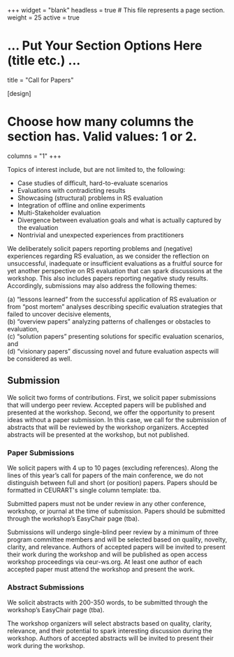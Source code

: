 +++
widget = "blank"
headless = true  # This file represents a page section.
weight = 25
active = true

# ... Put Your Section Options Here (title etc.) ...
title = "Call for Papers"

[design]
  # Choose how many columns the section has. Valid values: 1 or 2.
  columns = "1"
+++

Topics of interest include, but are not limited to, the following: 

* Case studies of difficult, hard-to-evaluate scenarios
* Evaluations with contradicting results
* Showcasing (structural) problems in RS evaluation
* Integration of offline and online experiments
* Multi-Stakeholder evaluation
* Divergence between evaluation goals and what is actually captured by the evaluation
* Nontrivial and unexpected experiences from practitioners

We deliberately solicit papers reporting problems and (negative) experiences regarding RS evaluation, as we consider the reflection on unsuccessful, inadequate or insufficient evaluations as a fruitful source for yet another perspective on RS evaluation that can spark discussions at the workshop. This also includes papers reporting negative study results. Accordingly, submissions may also address the following
themes: 

(a) “lessons learned” from the successful application of RS evaluation or from “post mortem” analyses describing specific evaluation strategies that failed to uncover decisive elements, <br> 
(b) “overview papers” analyzing patterns of challenges or obstacles to evaluation,   <br>
(c) “solution papers” presenting solutions for specific evaluation scenarios, and <br>
(d) “visionary papers” discussing novel and future evaluation aspects will be considered as well.


## Submission

We solicit two forms of contributions.
First, we solicit paper submissions that will undergo peer review. Accepted papers will be published and presented at the workshop.
Second, we offer the opportunity to present ideas without a paper submission. In this case, we call for the submission of abstracts that will be reviewed by the workshop organizers. Accepted abstracts will be presented at the workshop, but not published.


### Paper Submissions
We solicit papers with 4 up to 10 pages (excluding references). Along the lines of this year’s call for papers of the main conference, we do not distinguish between full and short (or position) papers. Papers should be formatted in CEURART's single column template: tba.

Submitted papers must not be under review in any other conference, workshop, or journal at the time of submission. Papers should be submitted through the workshop’s EasyChair page (tba). 

Submissions will undergo single-blind peer review by a minimum of three program committee members and will be selected based on quality, novelty, clarity, and relevance. Authors of accepted papers will be invited to present their work during the workshop and will be published as open access workshop proceedings via ceur-ws.org. At least one author of each accepted paper must attend the workshop and present the work.


### Abstract Submissions
We solicit abstracts with 200-350 words, to be submitted through the workshop’s EasyChair page (tba).

The workshop organizers will select abstracts based on quality, clarity, relevance, and their potential to spark interesting discussion during the workshop. Authors of accepted abstracts will be invited to present their work during the workshop. 

